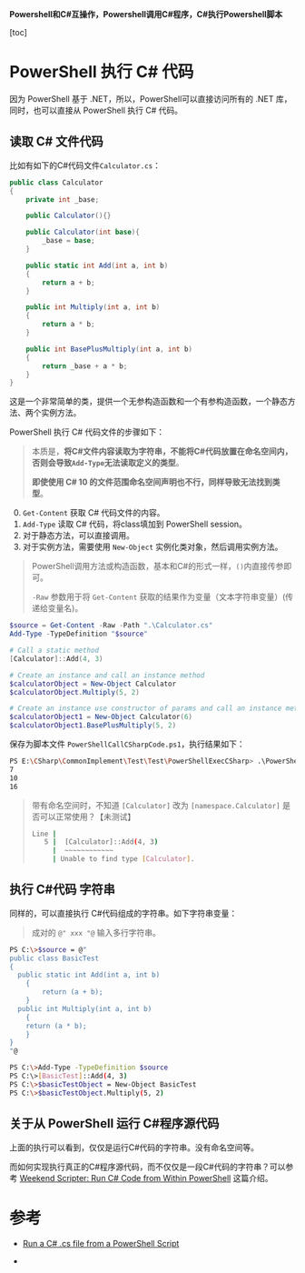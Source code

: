**Powershell和C#互操作，Powershell调用C#程序，C#执行Powershell脚本**

[toc]

# PowerShell 执行 C# 代码

因为 PowerShell 基于 .NET，所以，PowerShell可以直接访问所有的 .NET 库，同时，也可以直接从 PowerShell 执行 C# 代码。

## 读取 C# 文件代码

比如有如下的C#代码文件`Calculator.cs`：

```C#
public class Calculator
{
    private int _base;

    public Calculator(){}

    public Calculator(int base){
        _base = base;
    }

    public static int Add(int a, int b)
    {
        return a + b;
    }

    public int Multiply(int a, int b)
    {
        return a * b;
    }

    public int BasePlusMultiply(int a, int b)
    {
        return _base + a * b;
    }
}
```

这是一个非常简单的类，提供一个无参构造函数和一个有参构造函数，一个静态方法、两个实例方法。

PowerShell 执行 C# 代码文件的步骤如下：

> 本质是，**将C#文件内容读取为字符串，不能将C#代码放置在命名空间内，否则会导致`Add-Type`无法读取定义的类型**。
> 
> **即使使用 C# 10 的文件范围命名空间声明也不行，同样导致无法找到类型**。

0. `Get-Content` 获取 C# 代码文件的内容。
1. `Add-Type` 读取 C# 代码，将class填加到 PowerShell session。
2. 对于静态方法，可以直接调用。
3. 对于实例方法，需要使用 `New-Object` 实例化类对象，然后调用实例方法。

> PowerShell调用方法或构造函数，基本和C#的形式一样，`()`内直接传参即可。
> 
> `-Raw` 参数用于将 `Get-Content` 获取的结果作为变量（文本字符串变量）(传递给变量名)。

```powershell
$source = Get-Content -Raw -Path ".\Calculator.cs"
Add-Type -TypeDefinition "$source"

# Call a static method
[Calculator]::Add(4, 3)

# Create an instance and call an instance method
$calculatorObject = New-Object Calculator
$calculatorObject.Multiply(5, 2)

# Create an instance use constructor of params and call an instance method
$calculatorObject1 = New-Object Calculator(6)
$calculatorObject1.BasePlusMultiply(5, 2)
```

保存为脚本文件 `PowerShellCallCSharpCode.ps1`，执行结果如下：

```sh
PS E:\CSharp\CommonImplement\Test\Test\PowerShellExecCSharp> .\PowerShellCallCSharpCode.ps1
7
10
16
```

> 带有命名空间时，不知道 `[Calculator]` 改为 `[namespace.Calculator]` 是否可以正常使用？【未测试】
> 
> ```sh
> Line |
>    5 |  [Calculator]::Add(4, 3)
>      |  ~~~~~~~~~~~~
>      | Unable to find type [Calculator].
> ```

## 执行 C#代码 字符串

同样的，可以直接执行 C#代码组成的字符串。如下字符串变量：

> 成对的 `@" xxx "@` 输入多行字符串。

```sh
PS C:\>$source = @"
public class BasicTest
{
  public static int Add(int a, int b)
    {
        return (a + b);
    }
  public int Multiply(int a, int b)
    {
    return (a * b);
    }
}
"@

PS C:\>Add-Type -TypeDefinition $source
PS C:\>[BasicTest]::Add(4, 3)
PS C:\>$basicTestObject = New-Object BasicTest
PS C:\>$basicTestObject.Multiply(5, 2)
```

## 关于从 PowerShell 运行 C#程序源代码

上面的执行可以看到，仅仅是运行C#代码的字符串。没有命名空间等。

而如何实现执行真正的C#程序源代码，而不仅仅是一段C#代码的字符串？可以参考 [Weekend Scripter: Run C# Code from Within PowerShell](https://devblogs.microsoft.com/scripting/weekend-scripter-run-c-code-from-within-powershell/) 这篇介绍。




# 参考

- [Run a C# .cs file from a PowerShell Script](https://stackoverflow.com/questions/24868273/run-a-c-sharp-cs-file-from-a-powershell-script)

- 